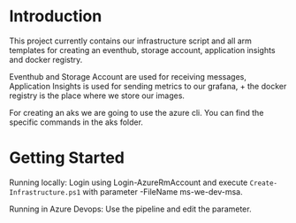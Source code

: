 # Introduction 
This project currently contains our infrastructure script and all arm templates for creating an eventhub, storage account, application insights and docker registry.

Eventhub and Storage Account are used for receiving messages, Application Insights is used for sending metrics to our grafana, +
the docker registry is the place where we store our images.

For creating an aks we are going to use the azure cli. You can find the specific commands in the aks folder. 

# Getting Started

Running locally: 
Login using Login-AzureRmAccount and execute `Create-Infrastructure.ps1` with parameter -FileName ms-we-dev-msa.

Running in Azure Devops:
Use the pipeline and edit the parameter. 